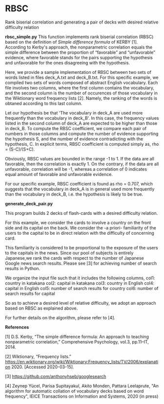 # RBSC
Rank biserial correlation and generating a pair of decks with desired relative difficulty relation

**rbsc_simple.py**
This function implements rank biserial correlation (RBSC) based on the definition of *Simple difference formula* of KERBY [1]. 
According to Kerby's approach, the nonparametric correlation equals the simple difference between the proportion of “favorable” and “unfavorable” evidence, where favorable stands for the pairs supporting the hypothesis and unfavorable for the ones disagreeing with the hypothesis. 

Here, we provide a sample implementation of RBSC between two sets of words listed in files deck_A.txt and deck_B.txt. For this specific example, we compiled two sets of words composed of abstract English vocabulary. Each file involves two columns, where the first column contains the vocabulary, and the second column is the number of occurences of those vocabulary in the Wiktionary word frequency lists [2]. Namely, the ranking of the words is obtaned according to this last column. 

Let our hypothesis be that 'The vocabulary in deck_A are used more frequently than the vocabulary in deck_B'. In this case, the frequency values listed in the second column of deck_A are expected to be higher than those in deck_B. To compute the RBSC coefficient, we compare each pair of numbers in those columns and compute the number of evidence supporting the hypothesis S, and the number of evidence contradicting with the hypothesis, C. In explicit terms, RBSC coefficient is computed simply as,
rho = (S-C)/(S+C).

Obviously, RBSC values are bounded in the range -1 to 1. If the data are all favorable, then the correlation is exactly 1. On the contrary, if the data are all unfavorable, correlation will be -1, whereas a correlation of 0 indicates equal amount of
favorable and unfavorable evidence.

For our specific example, RBSC coefficient is found as rho = 0.707, which suggests that the vocabulary in deck_A is in general used more frequently than the vocabulary in deck_B, i.e. the hypothesis is likely to be true. 

**generate_deck_pair.py**

This program builds 2 decks of flash-cards with a desired difficulty relation.

For this example, we consider the cards to involve a country on the front side and its capital on the back. We consider the -a priori- familiarity of the users to the capital to be in direct relation with the difficulty of concerning card.

This familiarity is considered to be proportional to the exposure of the users to the capitals in the news. Since our pool of subjects is entirely Japanese,we rank the cards with respect to the number of Japanese Google news search results. Please see [3] for achieving number of search results in Python. 

We organize the input file such that it includes the following columns, 
col1: country in katakana 
col2: capital in katakana 
col3: country in English 
col4: capital in English 
col5: number of search results for country 
col6: number of search results for capital

So as to achieve a desired level of relative difficulty, we adopt an approach based on RBSC as explained above. 

For further details on the algorithm, please refer to [4].

**References**

[1] D.S. Kerby, “The simple difference formula: An approach to teaching nonparametric correlation,” Comprehensive Psychology, vol.3, pp.11–IT, 2014.

[2] Wiktionary, “Frequency lists.” https://en.wiktionary.org/wiki/Wiktionary:Frequency_lists/TV/2006/explanation
2020. [Accessed 2020-03-15].

[3] https://github.com/anthonyhseb/googlesearch

[4] Zeynep Yücel, Parisa Supitayakul, Akito Monden, Pattara Leelaprute, "An algorithm for automatic collation of vocabulary decks based on word frequency", IEICE Transactions on Information and Systems, 2020 (in press)

